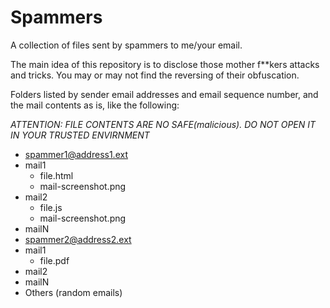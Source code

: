 # Spammers
A collection of files sent by spammers to me/your email.

The main idea of this repository is to disclose those mother f**kers attacks and tricks. You may or may not find the reversing of their obfuscation.

Folders listed by sender email addresses and email sequence number, and the mail contents as is, like the following:

*ATTENTION: FILE CONTENTS ARE NO SAFE(malicious). DO NOT OPEN IT IN YOUR TRUSTED ENVIRNMENT*

- spammer1@address1.ext
 - mail1
    - file.html
    - mail-screenshot.png
 - mail2
    - file.js
    - mail-screenshot.png
 - mailN
- spammer2@address2.ext
 - mail1
    - file.pdf
 - mail2
 - mailN
- Others (random emails)
 

